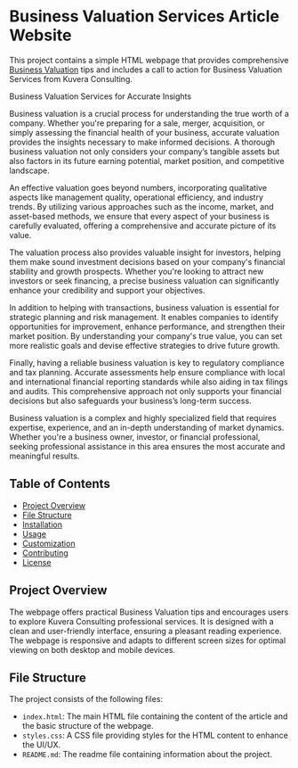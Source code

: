 # Business Valuation Services Article Website

This project contains a simple HTML webpage that provides comprehensive <a href=https://kuveraconsulting.com/>Business Valuation</a> tips and includes a call to action for Business Valuation Services from Kuvera Consulting.

Business Valuation Services for Accurate Insights

Business valuation is a crucial process for understanding the true worth of a company. Whether you're preparing for a sale, merger, acquisition, or simply assessing the financial health of your business, accurate valuation provides the insights necessary to make informed decisions. A thorough business valuation not only considers your company’s tangible assets but also factors in its future earning potential, market position, and competitive landscape.

An effective valuation goes beyond numbers, incorporating qualitative aspects like management quality, operational efficiency, and industry trends. By utilizing various approaches such as the income, market, and asset-based methods, we ensure that every aspect of your business is carefully evaluated, offering a comprehensive and accurate picture of its value.

The valuation process also provides valuable insight for investors, helping them make sound investment decisions based on your company's financial stability and growth prospects. Whether you're looking to attract new investors or seek financing, a precise business valuation can significantly enhance your credibility and support your objectives.

In addition to helping with transactions, business valuation is essential for strategic planning and risk management. It enables companies to identify opportunities for improvement, enhance performance, and strengthen their market position. By understanding your company's true value, you can set more realistic goals and devise effective strategies to drive future growth.

Finally, having a reliable business valuation is key to regulatory compliance and tax planning. Accurate assessments help ensure compliance with local and international financial reporting standards while also aiding in tax filings and audits. This comprehensive approach not only supports your financial decisions but also safeguards your business’s long-term success.

Business valuation is a complex and highly specialized field that requires expertise, experience, and an in-depth understanding of market dynamics. Whether you're a business owner, investor, or financial professional, seeking professional assistance in this area ensures the most accurate and meaningful results.

## Table of Contents

- [Project Overview](#project-overview)
- [File Structure](#file-structure)
- [Installation](#installation)
- [Usage](#usage)
- [Customization](#customization)
- [Contributing](#contributing)
- [License](#license)

## Project Overview

The webpage offers practical Business Valuation tips and encourages users to explore Kuvera Consulting professional services. It is designed with a clean and user-friendly interface, ensuring a pleasant reading experience. The webpage is responsive and adapts to different screen sizes for optimal viewing on both desktop and mobile devices.

## File Structure

The project consists of the following files:


- `index.html`: The main HTML file containing the content of the article and the basic structure of the webpage.
- `styles.css`: A CSS file providing styles for the HTML content to enhance the UI/UX.
- `README.md`: The readme file containing information about the project.
